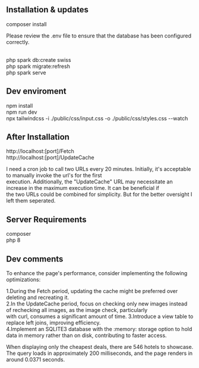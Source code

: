 ## Installation & updates

composer install<br />

Please review the .env file to ensure that the database has been configured correctly.<br /><br />

php spark db:create swiss<br />
php spark migrate:refresh<br />
php spark serve<br />

## Dev enviroment

npm install<br />
npm run dev<br />
npx tailwindcss -i ./public/css/input.css -o ./public/css/styles.css --watch<br />


## After Installation

http://localhost:[port]/Fetch<br />
http://localhost:[port]/UpdateCache<br />

I need a cron job to call two URLs every 20 minutes. Initially, it's acceptable to manually invoke the url's for the first <br />execution. Additionally, the "UpdateCache" URL may necessitate an increase in the maximum execution time. It can be beneficial if <br />the two URLs could be combined for simplicity. But for the better oversight I left them seperated.<br />

## Server Requirements

composer<br />
php 8<br />

## Dev comments
To enhance the page's performance, consider implementing the following optimizations:<br />

1.During the Fetch period, updating the cache might be preferred over deleting and recreating it.<br />
2.In the UpdateCache period, focus on checking only new images instead of rechecking all images, as the image check, particularly <br />with curl, consumes a significant amount of time.
3.Introduce a view table to replace left joins, improving efficiency.<br />
4.Implement an SQLITE3 database with the :memory: storage option to hold data in memory rather than on disk, contributing to faster access.<br />

When displaying only the cheapest deals, there are 546 hotels to showcase. The query loads in approximately 200 milliseconds, and the page renders in around 0.0371 seconds.<br />
